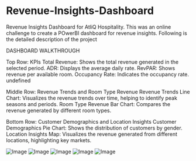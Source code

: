 # Revenue-Insights-Dashboard


Revenue Insights Dashboard for AtliQ Hospitality.
This was an online challenge to create a POwerBI dashboard for revenue insights.
Following is the detailed description of the project 

DASHBOARD WALKTHROUGH

Top Row: KPIs
Total Revenue: Shows the total revenue generated in the selected period.
ADR: Displays the average daily rate.
RevPAR: Shows revenue per available room.
Occupancy Rate: Indicates the occupancy rate.
undefined

Middle Row: Revenue Trends and Room Type Revenue
Revenue Trends Line Chart: Visualizes the revenue trends over time, helping to identify peak seasons and periods.
Room Type Revenue Bar Chart: Compares the revenue generated by different room types.

Bottom Row: Customer Demographics and Location Insights
Customer Demographics Pie Chart: Shows the distribution of customers by gender.
Location Insights Map: Visualizes the revenue generated from different locations, highlighting key markets.

![Image](https://github.com/user-attachments/assets/09658aa9-6722-43f8-bba3-f26d97c1ea3f)
![Image](https://github.com/user-attachments/assets/9e42b1e4-2616-4700-bb50-0024e04175d5)
![Image](https://github.com/user-attachments/assets/9427de84-f676-4e63-bd25-ebc0c119f902)
![Image](https://github.com/user-attachments/assets/f3c4aa75-d341-4519-9749-7d11df326c68)
![Image](https://github.com/user-attachments/assets/f2f69d01-35eb-4e88-a133-90e4cb826075)

